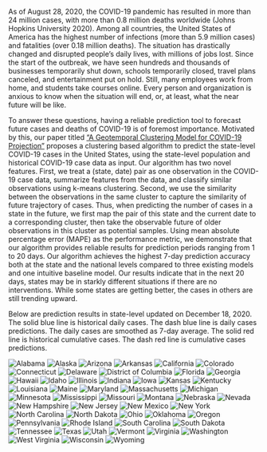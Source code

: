 As of August 28, 2020, the COVID-19 pandemic has resulted in more than 24 million cases, with more than 0.8 million deaths worldwide (Johns Hopkins University 2020). Among all countries, the United States of America has the highest number of infections (more than 5.9 million cases) and fatalities (over 0.18 million deaths). The situation has drastically changed and disrupted people’s daily lives, with millions of jobs lost. Since the start of the outbreak, we have seen hundreds and thousands of businesses temporarily shut down, schools temporarily closed, travel plans canceled, and entertainment put on hold. Still, many employees work from home, and students take courses online. Every person and organization is anxious to know when the situation will end, or, at least, what the near future will be like.

To answer these questions, having a reliable prediction tool to forecast future cases and deaths of COVID-19 is of foremost importance. Motivated by this, our paper titled 
[“A Geotemporal Clustering Model for COVID-19 Projection”](https://papers.ssrn.com/sol3/papers.cfm?abstract_id=3686506)
proposes a clustering based algorithm to predict the state-level COVID-19 cases in the United States, using the state-level population and historical COVID-19 case data as input. Our algorithm has two novel features. First, we treat a (state, date) pair as one observation in the COVID-19 case data, summarize features from the data, and classify similar observations using k-means clustering. Second, we use the similarity between the observations in the same cluster to capture the similarity of future trajectory of cases. Thus, when predicting the number of cases in a state in the future, we first map the pair of this state and the current date to a corresponding cluster, then take the observable future of older observations in this cluster as potential samples. Using mean absolute percentage error (MAPE) as the performance metric, we demonstrate that our algorithm provides reliable results for prediction periods ranging from 1 to 20 days. Our algorithm achieves the highest 7-day prediction accuracy both at the state and the national levels compared to three existing models and one intuitive baseline model. Our results indicate that in the next 20 days, states may be in starkly different situations if there are no interventions. While some states are getting better, the cases in others are still trending upward.

Below are prediction results in state-level updated on December 18, 2020.
The solid blue line is historical daily cases.
The dash blue line is daily cases predictions. The daily cases are smoothed as 7-day average. 
The solid red line is historical cumulative cases. The dash red line is cumulative cases predictions.






![Alabama](https://user-images.githubusercontent.com/67207788/102683535-ee62f400-419f-11eb-8c66-11c1396bb1dd.png)
![Alaska](https://user-images.githubusercontent.com/67207788/102683536-f1f67b00-419f-11eb-894c-910a47635952.png)
![Arizona](https://user-images.githubusercontent.com/67207788/102683537-f458d500-419f-11eb-9861-07c2f669e7d9.png)
![Arkansas](https://user-images.githubusercontent.com/67207788/102683539-f6bb2f00-419f-11eb-8519-417bb6b5c341.png)
![California](https://user-images.githubusercontent.com/67207788/102683545-f7ec5c00-419f-11eb-8c79-43e3ebc61684.png)
![Colorado](https://user-images.githubusercontent.com/67207788/102683546-f91d8900-419f-11eb-8514-db3a047e30c1.png)
![Connecticut](https://user-images.githubusercontent.com/67207788/102683548-fae74c80-419f-11eb-9a2e-2839fab978ad.png)
![Delaware](https://user-images.githubusercontent.com/67207788/102683549-fc187980-419f-11eb-922b-94e954a3280e.png)
![District of Columbia](https://user-images.githubusercontent.com/67207788/102683550-fcb11000-419f-11eb-9cd0-022345f50fc2.png)
![Florida](https://user-images.githubusercontent.com/67207788/102683551-fde23d00-419f-11eb-8b73-e35ec4315c79.png)
![Georgia](https://user-images.githubusercontent.com/67207788/102683553-ffac0080-419f-11eb-8728-e1374da7be5e.png)
![Hawaii](https://user-images.githubusercontent.com/67207788/102683554-0175c400-41a0-11eb-8af1-208d84da2f69.png)
![Idaho](https://user-images.githubusercontent.com/67207788/102683556-03d81e00-41a0-11eb-9ffa-c2b012582582.png)
![Illinois](https://user-images.githubusercontent.com/67207788/102683560-05094b00-41a0-11eb-8b78-2d211fc844c4.png)
![Indiana](https://user-images.githubusercontent.com/67207788/102683561-063a7800-41a0-11eb-8f51-d2eaba407d0e.png)
![Iowa](https://user-images.githubusercontent.com/67207788/102683563-06d30e80-41a0-11eb-8588-e53760a62e47.png)
![Kansas](https://user-images.githubusercontent.com/67207788/102683565-09356880-41a0-11eb-8efe-970eeeadfe81.png)
![Kentucky](https://user-images.githubusercontent.com/67207788/102683566-0aff2c00-41a0-11eb-9fc1-1f841d4e5671.png)
![Louisiana](https://user-images.githubusercontent.com/67207788/102683568-0c305900-41a0-11eb-846c-9725e85e7cda.png)
![Maine](https://user-images.githubusercontent.com/67207788/102683569-0f2b4980-41a0-11eb-9a9e-2a2a94c6905e.png)
![Maryland](https://user-images.githubusercontent.com/67207788/102683570-118da380-41a0-11eb-9a75-d1ce6b83190e.png)
![Massachusetts](https://user-images.githubusercontent.com/67207788/102683571-13576700-41a0-11eb-8902-f917acd61728.png)
![Michigan](https://user-images.githubusercontent.com/67207788/102683572-15b9c100-41a0-11eb-9178-77a13f0abec8.png)
![Minnesota](https://user-images.githubusercontent.com/67207788/102683574-17838480-41a0-11eb-929d-38ff522e0be6.png)
![Mississippi](https://user-images.githubusercontent.com/67207788/102683576-1a7e7500-41a0-11eb-9570-20344a1d6c9c.png)
![Missouri](https://user-images.githubusercontent.com/67207788/102683577-1ce0cf00-41a0-11eb-814f-c24a8c311523.png)
![Montana](https://user-images.githubusercontent.com/67207788/102683579-1fdbbf80-41a0-11eb-8aec-99b8f83cb58c.png)
![Nebraska](https://user-images.githubusercontent.com/67207788/102683580-21a58300-41a0-11eb-9259-966468b40859.png)
![Nevada](https://user-images.githubusercontent.com/67207788/102683581-2407dd00-41a0-11eb-8f73-1004c5e5ea6e.png)
![New Hampshire](https://user-images.githubusercontent.com/67207788/102683582-266a3700-41a0-11eb-9aa3-c3643ca8d991.png)
![New Jersey](https://user-images.githubusercontent.com/67207788/102683583-2833fa80-41a0-11eb-9c02-c9b8c46cc573.png)
![New Mexico](https://user-images.githubusercontent.com/67207788/102683584-2a965480-41a0-11eb-9cc4-eea93aeca6b1.png)
![New York](https://user-images.githubusercontent.com/67207788/102683585-2bc78180-41a0-11eb-980d-b07aaa291394.png)
![North Carolina](https://user-images.githubusercontent.com/67207788/102683586-2d914500-41a0-11eb-8b5a-8fd0bbf23a0e.png)
![North Dakota](https://user-images.githubusercontent.com/67207788/102683587-2f5b0880-41a0-11eb-88af-35717169de64.png)
![Ohio](https://user-images.githubusercontent.com/67207788/102683591-31bd6280-41a0-11eb-909a-cf5be8b2b6bb.png)
![Oklahoma](https://user-images.githubusercontent.com/67207788/102683593-33872600-41a0-11eb-9077-d26c257e4339.png)
![Oregon](https://user-images.githubusercontent.com/67207788/102683596-35e98000-41a0-11eb-9882-6251f3a7563a.png)
![Pennsylvania](https://user-images.githubusercontent.com/67207788/102683598-371aad00-41a0-11eb-8197-ff094eb1b127.png)
![Rhode Island](https://user-images.githubusercontent.com/67207788/102683600-38e47080-41a0-11eb-82b9-1e7819c093a3.png)
![South Carolina](https://user-images.githubusercontent.com/67207788/102683602-3a159d80-41a0-11eb-8df8-6c04e005c6ad.png)
![South Dakota](https://user-images.githubusercontent.com/67207788/102683604-3bdf6100-41a0-11eb-890d-8aa99a6ae05a.png)
![Tennessee](https://user-images.githubusercontent.com/67207788/102683605-3d108e00-41a0-11eb-9519-993c8cab72bb.png)
![Texas](https://user-images.githubusercontent.com/67207788/102683607-3e41bb00-41a0-11eb-8a17-857e32250c03.png)
![Utah](https://user-images.githubusercontent.com/67207788/102683608-413cab80-41a0-11eb-8bd4-3ec2ba09d27b.png)
![Vermont](https://user-images.githubusercontent.com/67207788/102683610-43066f00-41a0-11eb-90dd-f67b953a6a8d.png)
![Virginia](https://user-images.githubusercontent.com/67207788/102683612-4568c900-41a0-11eb-9501-86bcef76cbf7.png)
![Washington](https://user-images.githubusercontent.com/67207788/102683613-47328c80-41a0-11eb-9858-5844f3de3c64.png)
![West Virginia](https://user-images.githubusercontent.com/67207788/102683615-4863b980-41a0-11eb-8b3b-03332fb92de5.png)
![Wisconsin](https://user-images.githubusercontent.com/67207788/102683617-4a2d7d00-41a0-11eb-8b95-e23f89e7fcfb.png)
![Wyoming](https://user-images.githubusercontent.com/67207788/102683618-4b5eaa00-41a0-11eb-9b2a-1d6f9d87a590.png)



